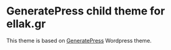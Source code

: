 # GeneratePress child theme for ellak.gr

This theme is based on [GeneratePress](https://wordpress.org/themes/generatepress/) Wordpress theme.
